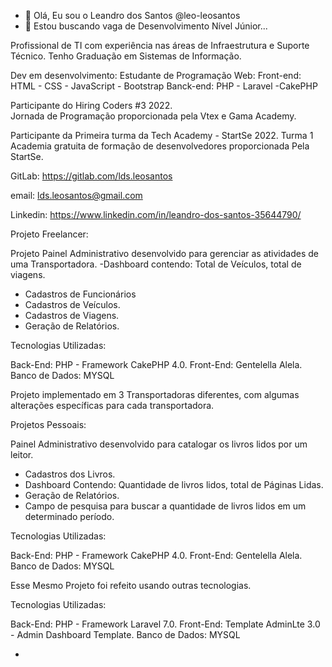 - 👋 Olá, Eu sou o Leandro dos Santos @leo-leosantos
- 👀 Estou buscando vaga de Desenvolvimento Nível Júnior...


Profissional de TI com  experiência nas áreas de Infraestrutura e Suporte Técnico.
Tenho Graduação em Sistemas de Informação.

Dev em desenvolvimento: Estudante de Programação Web: 
Front-end:  HTML - CSS - JavaScript  - Bootstrap
Banck-end: PHP - Laravel -CakePHP 

Participante do Hiring Coders #3 2022.  
Jornada de Programação proporcionada pela Vtex  e Gama Academy.

Participante da Primeira turma da Tech Academy - StartSe 2022. Turma 1
Academia gratuita de formação de desenvolvedores proporcionada Pela StartSe.


GitLab: https://gitlab.com/lds.leosantos

email: lds.leosantos@gmail.com


Linkedin: https://www.linkedin.com/in/leandro-dos-santos-35644790/


Projeto Freelancer:

Projeto Painel Administrativo desenvolvido para gerenciar as atividades de uma Transportadora.
-Dashboard contendo: Total de Veículos, total de viagens.
- Cadastros de Funcionários
- Cadastros de Veículos.
- Cadastros de Viagens.
- Geração de Relatórios.

Tecnologias Utilizadas:

Back-End: PHP - Framework CakePHP 4.0.
Front-End: Gentelella Alela.
Banco de Dados: MYSQL

Projeto implementado em 3 Transportadoras diferentes, com algumas alterações específicas para cada transportadora.

Projetos Pessoais:

Painel Administrativo desenvolvido para catalogar os livros lidos por um leitor.
 - Cadastros dos Livros.
- Dashboard Contendo: Quantidade de livros lidos, total de Páginas Lidas.
- Geração de Relatórios.
- Campo de pesquisa para buscar a quantidade de livros lidos em um determinado período.

Tecnologias Utilizadas:

Back-End: PHP - Framework CakePHP 4.0.
Front-End: Gentelella Alela.
Banco de Dados: MYSQL

Esse Mesmo Projeto foi refeito usando outras tecnologias.


Tecnologias Utilizadas:

Back-End: PHP - Framework Laravel 7.0.
Front-End: Template AdminLte 3.0 - Admin Dashboard Template.
Banco de Dados: MYSQL

- 
